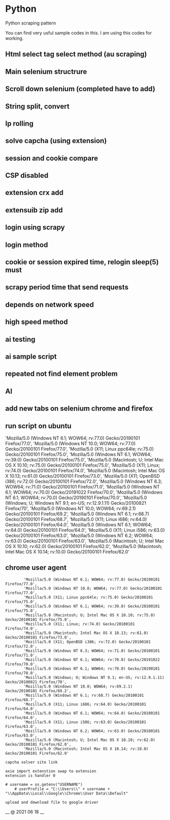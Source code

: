 # Python
Python scraping pattern

You can find very usful sample codes in this.
I am using this codes for working.
## Html select tag select method (au scraping)
## Main selenium structrure
## Scroll down selenium (completed have to add)
## String split, convert
## Ip rolling
## solve capcha (using extension)
## session and cookie compare
## CSP disabled
## extension crx add
## extensuib zip add
## login using scrapy
## login method 
## cookie or session expired time, relogin  sleep(5) must
## scrapy period time that send requests
## depends on network speed
## high speed method
## ai testing
## ai sample script
## repeated not find element problem
## AI
## add new tabs on selenium chrome and firefox
## run script on ubuntu
'Mozilla/5.0 (Windows NT 6.1; WOW64; rv:77.0) Gecko/20190101 Firefox/77.0',
            'Mozilla/5.0 (Windows NT 10.0; WOW64; rv:77.0) Gecko/20100101 Firefox/77.0',
            'Mozilla/5.0 (X11; Linux ppc64le; rv:75.0) Gecko/20100101 Firefox/75.0',
            'Mozilla/5.0 (Windows NT 6.1; WOW64; rv:39.0) Gecko/20100101 Firefox/75.0',
            'Mozilla/5.0 (Macintosh; U; Intel Mac OS X 10.10; rv:75.0) Gecko/20100101 Firefox/75.0',
            'Mozilla/5.0 (X11; Linux; rv:74.0) Gecko/20100101 Firefox/74.0',
            'Mozilla/5.0 (Macintosh; Intel Mac OS X 10.13; rv:61.0) Gecko/20100101 Firefox/73.0',
            'Mozilla/5.0 (X11; OpenBSD i386; rv:72.0) Gecko/20100101 Firefox/72.0',
            'Mozilla/5.0 (Windows NT 6.3; WOW64; rv:71.0) Gecko/20100101 Firefox/71.0',
            'Mozilla/5.0 (Windows NT 6.1; WOW64; rv:70.0) Gecko/20191022 Firefox/70.0',
            'Mozilla/5.0 (Windows NT 6.1; WOW64; rv:70.0) Gecko/20190101 Firefox/70.0',
            'Mozilla/5.0 (Windows; U; Windows NT 9.1; en-US; rv:12.9.1.11) Gecko/20100821 Firefox/70',
            'Mozilla/5.0 (Windows NT 10.0; WOW64; rv:69.2.1) Gecko/20100101 Firefox/69.2',
            'Mozilla/5.0 (Windows NT 6.1; rv:68.7) Gecko/20100101 Firefox/68.7',
            'Mozilla/5.0 (X11; Linux i686; rv:64.0) Gecko/20100101 Firefox/64.0',
            'Mozilla/5.0 (Windows NT 6.1; WOW64; rv:64.0) Gecko/20100101 Firefox/64.0',
            'Mozilla/5.0 (X11; Linux i586; rv:63.0) Gecko/20100101 Firefox/63.0',
            'Mozilla/5.0 (Windows NT 6.2; WOW64; rv:63.0) Gecko/20100101 Firefox/63.0',
            'Mozilla/5.0 (Macintosh; U; Intel Mac OS X 10.10; rv:62.0) Gecko/20100101 Firefox/62.0',
            'Mozilla/5.0 (Macintosh; Intel Mac OS X 10.14; rv:10.0) Gecko/20100101 Firefox/62.0'
            
  ## chrome user agent
  
            'Mozilla/5.0 (Windows NT 6.1; WOW64; rv:77.0) Gecko/20190101 Firefox/77.0',
            'Mozilla/5.0 (Windows NT 10.0; WOW64; rv:77.0) Gecko/20100101 Firefox/77.0',
            'Mozilla/5.0 (X11; Linux ppc64le; rv:75.0) Gecko/20100101 Firefox/75.0',
            'Mozilla/5.0 (Windows NT 6.1; WOW64; rv:39.0) Gecko/20100101 Firefox/75.0',
            'Mozilla/5.0 (Macintosh; U; Intel Mac OS X 10.10; rv:75.0) Gecko/20100101 Firefox/75.0',
            'Mozilla/5.0 (X11; Linux; rv:74.0) Gecko/20100101 Firefox/74.0',
            'Mozilla/5.0 (Macintosh; Intel Mac OS X 10.13; rv:61.0) Gecko/20100101 Firefox/73.0',
            'Mozilla/5.0 (X11; OpenBSD i386; rv:72.0) Gecko/20100101 Firefox/72.0',
            'Mozilla/5.0 (Windows NT 6.3; WOW64; rv:71.0) Gecko/20100101 Firefox/71.0',
            'Mozilla/5.0 (Windows NT 6.1; WOW64; rv:70.0) Gecko/20191022 Firefox/70.0',
            'Mozilla/5.0 (Windows NT 6.1; WOW64; rv:70.0) Gecko/20190101 Firefox/70.0',
            'Mozilla/5.0 (Windows; U; Windows NT 9.1; en-US; rv:12.9.1.11) Gecko/20100821 Firefox/70',
            'Mozilla/5.0 (Windows NT 10.0; WOW64; rv:69.2.1) Gecko/20100101 Firefox/69.2',
            'Mozilla/5.0 (Windows NT 6.1; rv:68.7) Gecko/20100101 Firefox/68.7',
            'Mozilla/5.0 (X11; Linux i686; rv:64.0) Gecko/20100101 Firefox/64.0',
            'Mozilla/5.0 (Windows NT 6.1; WOW64; rv:64.0) Gecko/20100101 Firefox/64.0',
            'Mozilla/5.0 (X11; Linux i586; rv:63.0) Gecko/20100101 Firefox/63.0',
            'Mozilla/5.0 (Windows NT 6.2; WOW64; rv:63.0) Gecko/20100101 Firefox/63.0',
            'Mozilla/5.0 (Macintosh; U; Intel Mac OS X 10.10; rv:62.0) Gecko/20100101 Firefox/62.0',
            'Mozilla/5.0 (Macintosh; Intel Mac OS X 10.14; rv:10.0) Gecko/20100101 Firefox/62.0'
            
    capcha solver site link
    
    axie import extenstion swap to extension
    extension is handler 0
    
    # username = os.getenv("USERNAME")
        # userProfile = "C:\\Users\\" + username + "\\AppData\\Local\\Google\\Chrome\\User Data\\Default"
    
    upload and download file to google driver
    
__  @ 2021 06 18 __
